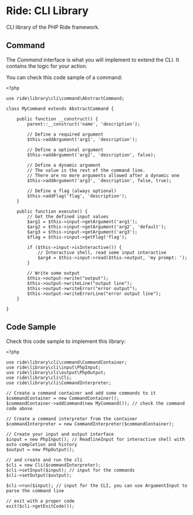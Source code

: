 # Ride: CLI Library

CLI library of the PHP Ride framework.

## Command

The _Command_ interface is what you will implement to extend the CLI.
It contains the logic for your action.

You can check this code sample of a command:

    <?php
    
    use ride\library\cli\command\AbstractCommand;

    class MyCommand extends AbstractCommand {
    
        public function __construct() {
            parent::__construct('name', 'description');
            
            // Define a required argument
            $this->addArgument('arg1', 'description');
            
            // Define a optional argument
            $this->addArgument('arg2', 'description', false);

            // Define a dynamic argument
            // The value is the rest of the command line.
            // There are no more arguments allowed after a dynamic one
            $this->addArgument('arg3', 'description', false, true);
            
            // Define a flag (always optional)
            $this->addFlag('flag', 'description');
        }
        
        public function execute() {
            // Get the defined input values
            $arg1 = $this->input->getArgument('arg1');
            $arg2 = $this->input->getArgument('arg2', 'default');
            $arg3 = $this->input->getArgument('arg3');
            $flag = $this->input->getFlag('flag');

            if ($this->input->isInteractive()) {
                // Interactive shell, read some input interactive
                $arg4 = $this->input->read($this->output, 'my prompt: ');
            }            
            
            // Write some output
            $this->output->write("output");
            $this->output->writeLine("output line");
            $this->output->writeError("error output");
            $this->output->writeErrorLine("error output line");
        }
        
    }

## Code Sample

Check this code sample to implement this library:

    <?php
    
    use ride\library\cli\command\CommandContainer;
    use ride\library\cli\input\PhpInput;
    use ride\library\cli\output\PhpOutput;
    use ride\library\cli\Cli;
    use ride\library\cli\CommandInterpreter;
    
    // Create a command container and add some commands to it
    $commandContainer = new CommandContainer();
    $commandContainer->addCommand(new MyCommand()); // check the command code above
    
    // Create a command interpreter from the container
    $commandInterpreter = new CommandInterpreter($commandContainer);
    
    // Create your input and output interface
    $input = new PhpInput(); // ReadlineInput for interactive shell with auto completion and history 
    $output = new PhpOutput();
    
    // and create and run the cli
    $cli = new Cli($commandInterpreter);
    $cli->setInput($input); // input for the commands
    $cli->setOutput($output);
    
    $cli->run($input); // input for the CLI, you can use ArgumentInput to parse the command line
    
    // exit with a proper code
    exit($cli->getExitCode());
